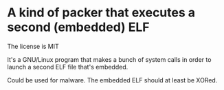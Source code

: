 # A kind of packer that executes a second (embedded) ELF

The license is MIT

It's a GNU/Linux program that makes a bunch of system calls in order to launch a second ELF file that's embedded.

Could be used for malware. The embedded ELF should at least be XORed.
